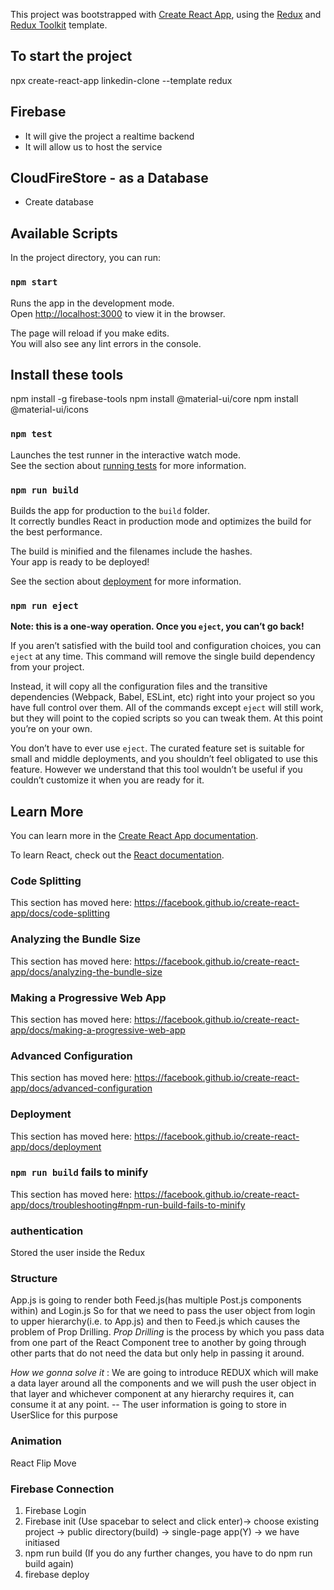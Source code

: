 This project was bootstrapped with [Create React App](https://github.com/facebook/create-react-app), using the [Redux](https://redux.js.org/) and [Redux Toolkit](https://redux-toolkit.js.org/) template.

## To start the project

npx create-react-app linkedin-clone --template redux

## Firebase

- It will give the project a realtime backend
- It will allow us to host the service

## CloudFireStore - as a Database

- Create database

## Available Scripts

In the project directory, you can run:

### `npm start`

Runs the app in the development mode.<br />
Open [http://localhost:3000](http://localhost:3000) to view it in the browser.

The page will reload if you make edits.<br />
You will also see any lint errors in the console.

## Install these tools

npm install -g firebase-tools
npm install @material-ui/core
npm install @material-ui/icons

### `npm test`

Launches the test runner in the interactive watch mode.<br />
See the section about [running tests](https://facebook.github.io/create-react-app/docs/running-tests) for more information.

### `npm run build`

Builds the app for production to the `build` folder.<br />
It correctly bundles React in production mode and optimizes the build for the best performance.

The build is minified and the filenames include the hashes.<br />
Your app is ready to be deployed!

See the section about [deployment](https://facebook.github.io/create-react-app/docs/deployment) for more information.

### `npm run eject`

**Note: this is a one-way operation. Once you `eject`, you can’t go back!**

If you aren’t satisfied with the build tool and configuration choices, you can `eject` at any time. This command will remove the single build dependency from your project.

Instead, it will copy all the configuration files and the transitive dependencies (Webpack, Babel, ESLint, etc) right into your project so you have full control over them. All of the commands except `eject` will still work, but they will point to the copied scripts so you can tweak them. At this point you’re on your own.

You don’t have to ever use `eject`. The curated feature set is suitable for small and middle deployments, and you shouldn’t feel obligated to use this feature. However we understand that this tool wouldn’t be useful if you couldn’t customize it when you are ready for it.

## Learn More

You can learn more in the [Create React App documentation](https://facebook.github.io/create-react-app/docs/getting-started).

To learn React, check out the [React documentation](https://reactjs.org/).

### Code Splitting

This section has moved here: https://facebook.github.io/create-react-app/docs/code-splitting

### Analyzing the Bundle Size

This section has moved here: https://facebook.github.io/create-react-app/docs/analyzing-the-bundle-size

### Making a Progressive Web App

This section has moved here: https://facebook.github.io/create-react-app/docs/making-a-progressive-web-app

### Advanced Configuration

This section has moved here: https://facebook.github.io/create-react-app/docs/advanced-configuration

### Deployment

This section has moved here: https://facebook.github.io/create-react-app/docs/deployment

### `npm run build` fails to minify

This section has moved here: https://facebook.github.io/create-react-app/docs/troubleshooting#npm-run-build-fails-to-minify

### authentication

Stored the user inside the Redux

### Structure

App.js is going to render both Feed.js(has multiple Post.js components within) and Login.js
So for that we need to pass the user object from login to upper hierarchy(i.e. to App.js)
and then to Feed.js which causes the problem of Prop Drilling.
*Prop Drilling* is the process by which you pass data from one part of the React Component tree to another by going through other parts that do not need the data but only help in passing it around.

*How we gonna solve it* : We are going to introduce REDUX which will make a data layer around all the 
components and we will push the user object in that layer and whichever component at any hierarchy
requires it, can consume it at any point.
-- The user information is going to store in UserSlice for this purpose

### Animation

React Flip Move  

### Firebase Connection

1. Firebase Login
2. Firebase init (Use spacebar to select and click enter)-> choose existing project -> public directory(build) -> single-page app(Y) -> we have initiased
3. npm run build (If you do any further changes, you have to do npm run build again)
4. firebase deploy




